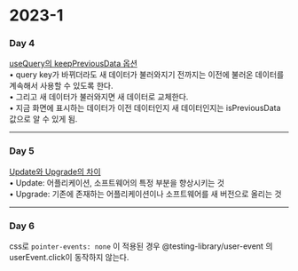 <h1>2023-1</h1><h3>Day 4</h3><p><a href="https://tanstack.com/query/v4/docs/react/guides/paginated-queries">useQuery의 keepPreviousData 옵션</a><br>• query key가 바뀌더라도 새 데이터가 불러와지기 전까지는 이전에 불러온 데이터를 계속해서 사용할 수 있도록 한다.<br>• 그리고 새 데이터가 불러와지면 새 데이터로 교체한다.<br>• 지금 화면에 표시하는 데이터가 이전 데이터인지 새 데이터인지는 isPreviousData 값으로 알 수 있게 됨.</p><hr/><h3>Day 5</h3><p><a href="https://www.geeksforgeeks.org/difference-between-update-and-upgrade/">Update와 Upgrade의 차이</a><br>• Update: 어플리케이션, 소프트웨어의 특정 부분을 향상시키는 것<br>• Upgrade: 기존에 존재하는 어플리케이션이나 소프트웨어를 새 버전으로 올리는 것</p><hr/><h3>Day 6</h3><p>css로 <code>pointer-events: none</code> 이 적용된 경우 @testing-library/user-event 의 userEvent.click이 동작하지 않는다.</p>